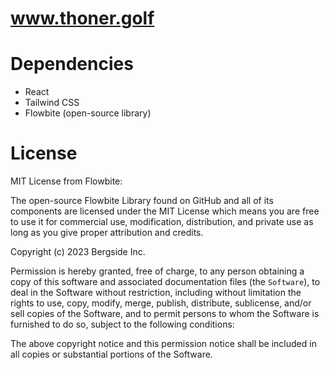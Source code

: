 # www.thoner.golf

# Dependencies

- React
- Tailwind CSS
- Flowbite (open-source library)

# License

MIT License from Flowbite:

The open-source Flowbite Library found on GitHub and all of its components are licensed under the MIT License which means you are free to use it for commercial use, modification, distribution, and private use as long as you give proper attribution and credits.

Copyright (c) 2023 Bergside Inc.

Permission is hereby granted, free of charge, to any person obtaining a copy of this software and associated documentation files (the `Software`), to deal in the Software without restriction, including without limitation the rights to use, copy, modify, merge, publish, distribute, sublicense, and/or sell copies of the Software, and to permit persons to whom the Software is furnished to do so, subject to the following conditions:

The above copyright notice and this permission notice shall be included in all copies or substantial portions of the Software.

